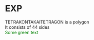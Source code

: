 # EXP
TETRAKONTAKAITETRAGON is a polygon
<br>It consists of 44 sides</br>
<span style="color: green"> Some green text </span>

